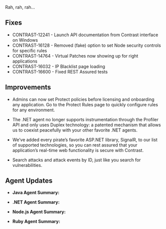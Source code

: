 <!--
title: "Contrast 3.4.3 - August 2017"
description: "Contrast 3.4.3 August 2017"
tags: "3.4.3 August Release Notes"
-->

Rah, rah, rah...

## Fixes

* CONTRAST-12241 - Launch API documentation from Contrast interface on Windows
* CONTRAST-16128 - Removed (fake) option to set Node security controls for specific rules
* CONTRAST-14764 - Virtual Patches now showing up for right applications
* CONTRAST-16032 - IP Blacklist page loading 
* CONTRAST-16600 - Fixed REST Assured tests

## Improvements 

* Admins can now set Protect policies before licensing and onboarding any application. Go to the Protect Rules page to quickly configure rules for any environment.
 
* The .NET agent no longer supports instrumentation through the Profiler API and only uses Duplex technology: a patented mechanism that allows us to coexist peacefully with your other favorite .NET agents.
 
* We’ve added every pirate’s favorite ASP.NET library, SignalR, to our list of supported technologies, so you can rest assured that your application’s real-time web functionality is secure with Contrast.

* Search attacks and attack events by ID, just like you search for vulnerabilities.

## Agent Updates

* **Java Agent Summary:** 

* **.NET Agent Summary:** 

* **Node.js Agent Summary:** 

* **Ruby Agent Summary:** 



